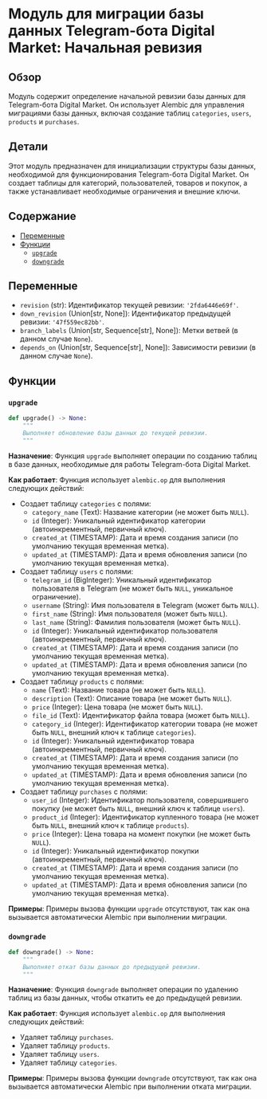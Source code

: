 # Модуль для миграции базы данных Telegram-бота Digital Market: Начальная ревизия

## Обзор

Модуль содержит определение начальной ревизии базы данных для Telegram-бота Digital Market. Он использует Alembic для управления миграциями базы данных, включая создание таблиц `categories`, `users`, `products` и `purchases`.

## Детали

Этот модуль предназначен для инициализации структуры базы данных, необходимой для функционирования Telegram-бота Digital Market. Он создает таблицы для категорий, пользователей, товаров и покупок, а также устанавливает необходимые ограничения и внешние ключи.

## Содержание

- [Переменные](#переменные)
- [Функции](#функции)
  - [`upgrade`](#upgrade)
  - [`downgrade`](#downgrade)

## Переменные

- `revision` (str): Идентификатор текущей ревизии: `'2fda6446e69f'`.
- `down_revision` (Union[str, None]): Идентификатор предыдущей ревизии: `'47f559ec82bb'`.
- `branch_labels` (Union[str, Sequence[str], None]): Метки ветвей (в данном случае `None`).
- `depends_on` (Union[str, Sequence[str], None]): Зависимости ревизии (в данном случае `None`).

## Функции

### `upgrade`

```python
def upgrade() -> None:
    """
    Выполняет обновление базы данных до текущей ревизии.
    """
```

**Назначение**:
Функция `upgrade` выполняет операции по созданию таблиц в базе данных, необходимые для работы Telegram-бота Digital Market.

**Как работает**:
Функция использует `alembic.op` для выполнения следующих действий:
- Создает таблицу `categories` с полями:
    - `category_name` (Text): Название категории (не может быть `NULL`).
    - `id` (Integer): Уникальный идентификатор категории (автоинкрементный, первичный ключ).
    - `created_at` (TIMESTAMP): Дата и время создания записи (по умолчанию текущая временная метка).
    - `updated_at` (TIMESTAMP): Дата и время обновления записи (по умолчанию текущая временная метка).
- Создает таблицу `users` с полями:
    - `telegram_id` (BigInteger): Уникальный идентификатор пользователя в Telegram (не может быть `NULL`, уникальное ограничение).
    - `username` (String): Имя пользователя в Telegram (может быть `NULL`).
    - `first_name` (String): Имя пользователя (может быть `NULL`).
    - `last_name` (String): Фамилия пользователя (может быть `NULL`).
    - `id` (Integer): Уникальный идентификатор пользователя (автоинкрементный, первичный ключ).
    - `created_at` (TIMESTAMP): Дата и время создания записи (по умолчанию текущая временная метка).
    - `updated_at` (TIMESTAMP): Дата и время обновления записи (по умолчанию текущая временная метка).
- Создает таблицу `products` с полями:
    - `name` (Text): Название товара (не может быть `NULL`).
    - `description` (Text): Описание товара (не может быть `NULL`).
    - `price` (Integer): Цена товара (не может быть `NULL`).
    - `file_id` (Text): Идентификатор файла товара (может быть `NULL`).
    - `category_id` (Integer): Идентификатор категории товара (не может быть `NULL`, внешний ключ к таблице `categories`).
    - `id` (Integer): Уникальный идентификатор товара (автоинкрементный, первичный ключ).
    - `created_at` (TIMESTAMP): Дата и время создания записи (по умолчанию текущая временная метка).
    - `updated_at` (TIMESTAMP): Дата и время обновления записи (по умолчанию текущая временная метка).
- Создает таблицу `purchases` с полями:
    - `user_id` (Integer): Идентификатор пользователя, совершившего покупку (не может быть `NULL`, внешний ключ к таблице `users`).
    - `product_id` (Integer): Идентификатор купленного товара (не может быть `NULL`, внешний ключ к таблице `products`).
    - `price` (Integer): Цена товара на момент покупки (не может быть `NULL`).
    - `id` (Integer): Уникальный идентификатор покупки (автоинкрементный, первичный ключ).
    - `created_at` (TIMESTAMP): Дата и время создания записи (по умолчанию текущая временная метка).
    - `updated_at` (TIMESTAMP): Дата и время обновления записи (по умолчанию текущая временная метка).

**Примеры**:
Примеры вызова функции `upgrade` отсутствуют, так как она вызывается автоматически Alembic при выполнении миграции.

### `downgrade`

```python
def downgrade() -> None:
    """
    Выполняет откат базы данных до предыдущей ревизии.
    """
```

**Назначение**:
Функция `downgrade` выполняет операции по удалению таблиц из базы данных, чтобы откатить ее до предыдущей ревизии.

**Как работает**:
Функция использует `alembic.op` для выполнения следующих действий:
- Удаляет таблицу `purchases`.
- Удаляет таблицу `products`.
- Удаляет таблицу `users`.
- Удаляет таблицу `categories`.

**Примеры**:
Примеры вызова функции `downgrade` отсутствуют, так как она вызывается автоматически Alembic при выполнении отката миграции.